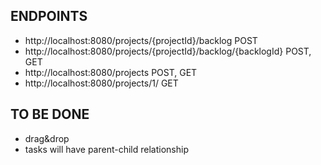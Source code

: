 ENDPOINTS
---------------------------------------
* http://localhost:8080/projects/{projectId}/backlog                 POST
* http://localhost:8080/projects/{projectId}/backlog/{backlogId}     POST, GET
* http://localhost:8080/projects                                     POST, GET
* http://localhost:8080/projects/1/                                  GET

TO BE DONE
-----------------------------------------
* drag&drop
* tasks will have parent-child relationship 
